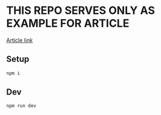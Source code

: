 # THIS REPO SERVES ONLY AS EXAMPLE FOR ARTICLE
[Article link](http://www.matthewporuben.com/blog/building-development-repo)

## Setup 
```bash
npm i
```

## Dev
```bash
npm run dev
```
